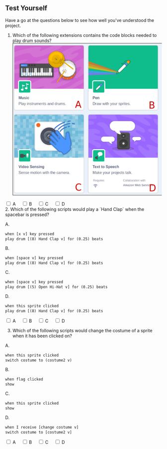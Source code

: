 ## Test Yourself

Have a go at the questions below to see how well you've understood the project.

1. Which of the following extensions contains the code blocks needed to play drum sounds?
![scratch extensions](images/extensions.png)
<head>
<meta charset="utf-8">
<title>jQuery Show Hide Elements Using Checkboxes</title>
<style type="text/css">
    .box{
        color: #fff;
        padding: 20px;
        display: none;
        margin-top: 20px;
    }
    .A{ background: #228B22; }
    .B{ background: #ff0000; }
    .C{ background: #ff0000; }
    .D{ background: #ff0000; }
    label{ margin-right: 15px; }
</style>
<script src="https://code.jquery.com/jquery-1.12.4.min.js"></script>
<script type="text/javascript">
$(document).ready(function(){
    $('input[type="checkbox"]').click(function(){
        var inputValue = $(this).attr("value");
        $("." + inputValue).toggle();
    });
});
</script>
</head>
<body>
    <div>
        <label><input type="checkbox" name="colorCheckbox" value="A"> A</label>
        <label><input type="checkbox" name="colorCheckbox" value="B"> B</label>
        <label><input type="checkbox" name="colorCheckbox" value="C"> C</label>
        <label><input type="checkbox" name="colorCheckbox" value="D"> D</label>
    </div>
    <div class="A box">Well done, that is the correct extension</div>
    <div class="B box">Try again, this extension lets you draw on the stage</div>
    <div class="C box">Try again, this extension lets you use the computer's camera</div>
    <div class="D box">Try again, this extension can get your computer to talk</div>
</body>
</html>
2. Which of the following scripts would play a `Hand Clap` when the spacebar is pressed?

A.
```blocks3
when [x v] key pressed
play drum [(8) Hand Clap v] for (0.25) beats
```
B.
```blocks3
when [space v] key pressed
play drum [(8) Hand Clap v] for (0.25) beats
```
C.
```blocks3
when [space v] key pressed
play drum [(5) Open Hi-Hat v] for (0.25) beats
```
D.
```blocks3
when this sprite clicked
play drum [(8) Hand Clap v] for (0.25) beats
```
<html lang="en">
<head>
<meta charset="utf-8">
<title>jQuery Show Hide Elements Using Checkboxes</title>
<style type="text/css">
    .box{
        color: #fff;
        padding: 20px;
        display: none;
        margin-top: 20px;
    }
    .A{ background: #ff0000; }
    .B{ background: #228B22; }
    .C{ background: #ff0000; }
    .D{ background: #ff0000; }
    label{ margin-right: 15px; }
</style>
<script src="https://code.jquery.com/jquery-1.12.4.min.js"></script>
<script type="text/javascript">
$(document).ready(function(){
    $('input[type="checkbox"]').click(function(){
        var inputValue = $(this).attr("value");
        $("." + inputValue).toggle();
    });
});
</script>
</head>
<body>
    <div>
        <label><input type="checkbox" name="colorCheckbox" value="A"> A</label>
        <label><input type="checkbox" name="colorCheckbox" value="B"> B</label>
        <label><input type="checkbox" name="colorCheckbox" value="C"> C</label>
        <label><input type="checkbox" name="colorCheckbox" value="D"> D</label>
    </div>
    <div class="A box">Try again, this script works when the x key is pressed</div>
    <div class="B box">Well done, this script plays a hand clap when space is pressed</div>
    <div class="C box">Try again, this script plays the Hi Hat</div>
    <div class="D box">Try again, this script works when the sprite is clicked</div>
</body>
</html>

3. Which of the following scripts would change the costume of a sprite when it has been clicked on?

A.
```blocks3
when this sprite clicked
switch costume to (costume2 v)
```
B.
```blocks3
when flag clicked
show
```
C.
```blocks3
when this sprite clicked
show
```
D.
```blocks3
when I receive [change costume v]
switch costume to [costume2 v]
```
<html lang="en">
<head>
<meta charset="utf-8">
<title>jQuery Show Hide Elements Using Checkboxes</title>
<style type="text/css">
    .box{
        color: #fff;
        padding: 20px;
        display: none;
        margin-top: 20px;
    }
    .A{ background: #228B22; }
    .B{ background: #ff0000; }
    .C{ background: #ff0000; }
    .D{ background: #ff0000; }
    label{ margin-right: 15px; }
</style>
<script src="https://code.jquery.com/jquery-1.12.4.min.js"></script>
<script type="text/javascript">
$(document).ready(function(){
    $('input[type="checkbox"]').click(function(){
        var inputValue = $(this).attr("value");
        $("." + inputValue).toggle();
    });
});
</script>
</head>
<body>
    <div>
        <label><input type="checkbox" name="colorCheckbox" value="A"> A</label>
        <label><input type="checkbox" name="colorCheckbox" value="B"> B</label>
        <label><input type="checkbox" name="colorCheckbox" value="C"> C</label>
        <label><input type="checkbox" name="colorCheckbox" value="D"> D</label>
    </div>
    <div class="A box">Well done, this script changes the costume when the sprite is clicked </div>
    <div class="B box">Try again, this script changes costume when the green flag is clicked</div>
    <div class="C box">Try again, this script shows a hidden sprite when it is clicked</div>
    <div class="D box">Try again, this script switches the costume when it receives a broadcast</div>
</body>
</html>
